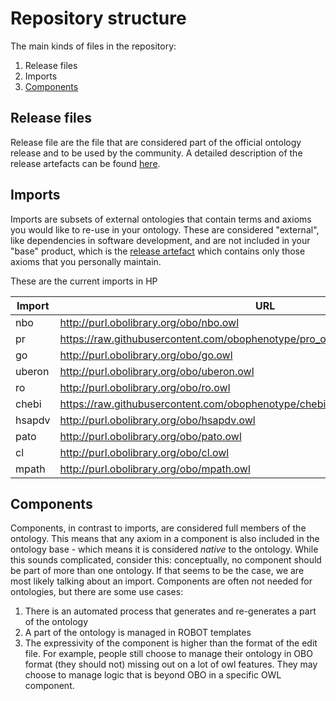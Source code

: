 # Repository structure

The main kinds of files in the repository:

1. Release files
2. Imports
3. [Components](#components)

## Release files
Release file are the file that are considered part of the official ontology release and to be used by the community. A detailed description of the release artefacts can be found [here](https://github.com/INCATools/ontology-development-kit/blob/master/docs/ReleaseArtefacts.md).

## Imports
Imports are subsets of external ontologies that contain terms and axioms you would like to re-use in your ontology. These are considered "external", like dependencies in software development, and are not included in your "base" product, which is the [release artefact](https://github.com/INCATools/ontology-development-kit/blob/master/docs/ReleaseArtefacts.md) which contains only those axioms that you personally maintain.

These are the current imports in HP

| Import | URL | Type |
| ------ | --- | ---- |
| nbo | http://purl.obolibrary.org/obo/nbo.owl | slme |
| pr | https://raw.githubusercontent.com/obophenotype/pro_obo_slim/master/pr_slim.owl | slme |
| go | http://purl.obolibrary.org/obo/go.owl | slme |
| uberon | http://purl.obolibrary.org/obo/uberon.owl | slme |
| ro | http://purl.obolibrary.org/obo/ro.owl | slme |
| chebi | https://raw.githubusercontent.com/obophenotype/chebi_obo_slim/main/chebi_slim.owl | slme |
| hsapdv | http://purl.obolibrary.org/obo/hsapdv.owl | slme |
| pato | http://purl.obolibrary.org/obo/pato.owl | slme |
| cl | http://purl.obolibrary.org/obo/cl.owl | slme |
| mpath | http://purl.obolibrary.org/obo/mpath.owl | slme |
## Components
Components, in contrast to imports, are considered full members of the ontology. This means that any axiom in a component is also included in the ontology base - which means it is considered _native_ to the ontology. While this sounds complicated, consider this: conceptually, no component should be part of more than one ontology. If that seems to be the case, we are most likely talking about an import. Components are often not needed for ontologies, but there are some use cases:

1. There is an automated process that generates and re-generates a part of the ontology
2. A part of the ontology is managed in ROBOT templates
3. The expressivity of the component is higher than the format of the edit file. For example, people still choose to manage their ontology in OBO format (they should not) missing out on a lot of owl features. They may choose to manage logic that is beyond OBO in a specific OWL component.

